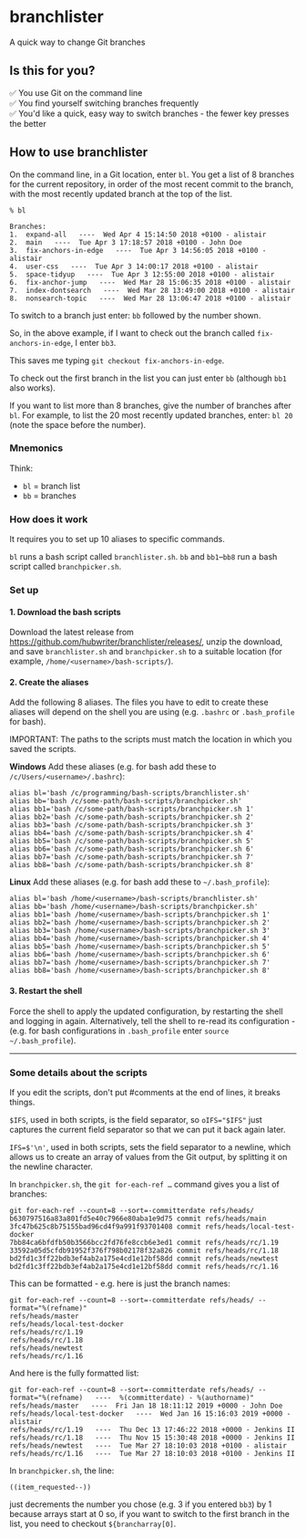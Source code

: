 # branchlister
A quick way to change Git branches

## Is this for you?
✅ You use Git on the command line<br>
✅ You find yourself switching branches frequently<br>
✅ You'd like a quick, easy way to switch branches - the fewer key presses the better

## How to use branchlister
On the command line, in a Git location, enter `bl`.
You get a list of 8 branches for the current repository, in order of the most recent commit to the branch, 
with the most recently updated branch at the top of the list.

```
% bl

Branches:
1.  expand-all   ----  Wed Apr 4 15:14:50 2018 +0100 - alistair
2.  main   ----  Tue Apr 3 17:18:57 2018 +0100 - John Doe
3.  fix-anchors-in-edge   ----  Tue Apr 3 14:56:05 2018 +0100 - alistair
4.  user-css   ----  Tue Apr 3 14:00:17 2018 +0100 - alistair
5.  space-tidyup   ----  Tue Apr 3 12:55:00 2018 +0100 - alistair
6.  fix-anchor-jump   ----  Wed Mar 28 15:06:35 2018 +0100 - alistair
7.  index-dontsearch   ----  Wed Mar 28 13:49:00 2018 +0100 - alistair
8.  nonsearch-topic   ----  Wed Mar 28 13:06:47 2018 +0100 - alistair
```

To switch to a branch just enter: `bb` followed by the number shown.

So, in the above example, if I want to check out the branch called `fix-anchors-in-edge`, 
I enter `bb3`.

This saves me typing `git checkout fix-anchors-in-edge`.

To check out the first branch in the list you can just enter `bb` (although `bb1` also works).

If you want to list more than 8 branches, give the number of branches after `bl`. 
For example, to list the 20 most recently updated branches, enter: `bl 20` (note the space before the number).

### Mnemonics

Think:
* `bl` = branch list
* `bb` = branches

### How does it work

It requires you to set up 10 aliases to specific commands.

`bl` runs a bash script called `branchlister.sh`. 
`bb` and `bb1`&ndash;`bb8` run a bash script called `branchpicker.sh`.

### Set up

#### 1. Download the bash scripts

Download the latest release from https://github.com/hubwriter/branchlister/releases/, unzip the download, 
and save `branchlister.sh` and `branchpicker.sh` to a suitable location (for example, `/home/<username>/bash-scripts/`).

#### 2. Create the aliases

Add the following 8 aliases. The files you have to edit to create these aliases will depend on the shell you are using 
(e.g. `.bashrc` or `.bash_profile` for bash).

IMPORTANT: The paths to the scripts must match the location in which you saved the scripts.

**Windows**
Add these aliases (e.g. for bash add these to `/c/Users/<username>/.bashrc`):
```
alias bl='bash /c/programming/bash-scripts/branchlister.sh'
alias bb='bash /c/some-path/bash-scripts/branchpicker.sh'
alias bb1='bash /c/some-path/bash-scripts/branchpicker.sh 1'
alias bb2='bash /c/some-path/bash-scripts/branchpicker.sh 2'
alias bb3='bash /c/some-path/bash-scripts/branchpicker.sh 3'
alias bb4='bash /c/some-path/bash-scripts/branchpicker.sh 4'
alias bb5='bash /c/some-path/bash-scripts/branchpicker.sh 5'
alias bb6='bash /c/some-path/bash-scripts/branchpicker.sh 6'
alias bb7='bash /c/some-path/bash-scripts/branchpicker.sh 7'
alias bb8='bash /c/some-path/bash-scripts/branchpicker.sh 8'
```

**Linux**
Add these aliases (e.g. for bash add these to `~/.bash_profile`):
```
alias bl='bash /home/<username>/bash-scripts/branchlister.sh'
alias bb='bash /home/<username>/bash-scripts/branchpicker.sh'
alias bb1='bash /home/<username>/bash-scripts/branchpicker.sh 1'
alias bb2='bash /home/<username>/bash-scripts/branchpicker.sh 2'
alias bb3='bash /home/<username>/bash-scripts/branchpicker.sh 3'
alias bb4='bash /home/<username>/bash-scripts/branchpicker.sh 4'
alias bb5='bash /home/<username>/bash-scripts/branchpicker.sh 5'
alias bb6='bash /home/<username>/bash-scripts/branchpicker.sh 6'
alias bb7='bash /home/<username>/bash-scripts/branchpicker.sh 7'
alias bb8='bash /home/<username>/bash-scripts/branchpicker.sh 8'
```

#### 3. Restart the shell

Force the shell to apply the updated configuration, by restarting the shell and logging in again. 
Alternatively, tell the shell to re-read its configuration - (e.g. for bash configurations in `.bash_profile` enter `source ~/.bash_profile`).

<hr>

### Some details about the scripts

If you edit the scripts, don't put #comments at the end of lines, it breaks things.

`$IFS`, used in both scripts, is the field separator, so `oIFS="$IFS"` just captures the current field separator so that we can put it back again later.

`IFS=$'\n'`, used in both scripts, sets the field separator to a newline, which allows us to create an array of values from the Git output, by splitting it on the newline character.

In `branchpicker.sh`, the `git for-each-ref …` command gives you a list of branches:
```
git for-each-ref --count=8 --sort=-committerdate refs/heads/
b630797516a83a801fd5e40c7966e80aba1e9d75 commit	refs/heads/main
3fc47b625c8b75155bad96cd4f9a991f93701408 commit	refs/heads/local-test-docker
7bb84ca6bfdfb50b3566bcc2fd76fe8ccb6e3ed1 commit	refs/heads/rc/1.19
33592a05d5cfdb91952f376f798b02178f32a826 commit	refs/heads/rc/1.18
bd2fd1c3ff22bdb3ef4ab2a175e4cd1e12bf58dd commit	refs/heads/newtest
bd2fd1c3ff22bdb3ef4ab2a175e4cd1e12bf58dd commit	refs/heads/rc/1.16
```  
This can be formatted - e.g. here is just the branch names:
```
git for-each-ref --count=8 --sort=-committerdate refs/heads/ --format="%(refname)"
refs/heads/master
refs/heads/local-test-docker
refs/heads/rc/1.19
refs/heads/rc/1.18
refs/heads/newtest
refs/heads/rc/1.16
```
And here is the fully formatted list:
```
git for-each-ref --count=8 --sort=-committerdate refs/heads/ --format="%(refname)   ----  %(committerdate) - %(authorname)"
refs/heads/master   ----  Fri Jan 18 18:11:12 2019 +0000 - John Doe
refs/heads/local-test-docker   ----  Wed Jan 16 15:16:03 2019 +0000 - alistair
refs/heads/rc/1.19   ----  Thu Dec 13 17:46:22 2018 +0000 - Jenkins II
refs/heads/rc/1.18   ----  Thu Nov 15 15:30:48 2018 +0000 - Jenkins II
refs/heads/newtest   ----  Tue Mar 27 18:10:03 2018 +0100 - alistair
refs/heads/rc/1.16   ----  Tue Mar 27 18:10:03 2018 +0100 - Jenkins II
```

In `branchpicker.sh`, the line:
```
((item_requested--))
```
just decrements the number you chose (e.g. 3 if you entered `bb3`) by 1 because arrays start at 0 
so, if you want to switch to the first branch in the list, you need to checkout `${brancharray[0]`.
